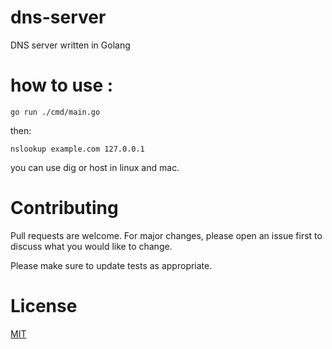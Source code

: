 # dns-server
DNS server written in Golang

# how to use :

```
go run ./cmd/main.go
```

then:
```
nslookup example.com 127.0.0.1
```

you can use dig or host in linux and mac.


# Contributing
Pull requests are welcome. For major changes, please open an issue first to discuss what you would like to change.

Please make sure to update tests as appropriate.

# License
[MIT](https://choosealicense.com/licenses/mit/)